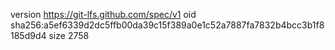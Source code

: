 version https://git-lfs.github.com/spec/v1
oid sha256:a5ef6339d2dc5ffb00da39c15f389a0e1c52a7887fa7832b4bcc3b1f8185d9d4
size 2758
